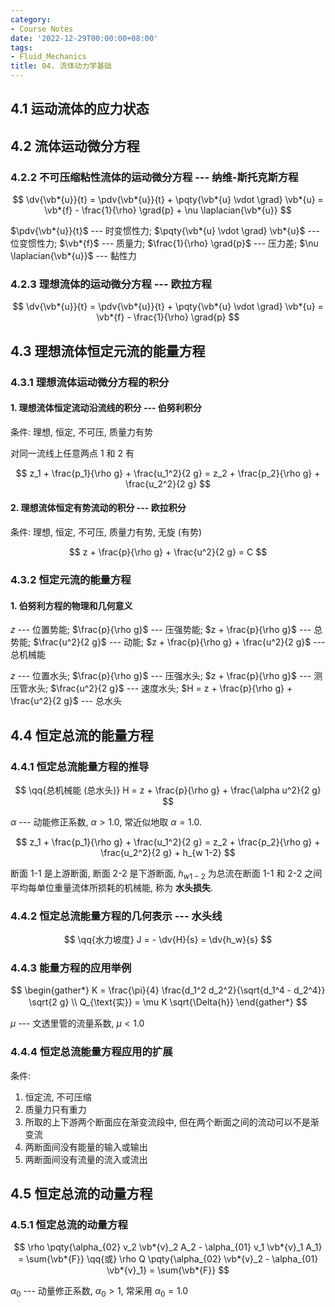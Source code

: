 ```yaml
---
category:
- Course Notes
date: '2022-12-29T00:00:00+08:00'
tags:
- Fluid_Mechanics
title: 04. 流体动力学基础
---
```


## 4.1 运动流体的应力状态

## 4.2 流体运动微分方程

### 4.2.2 不可压缩粘性流体的运动微分方程 --- 纳维-斯托克斯方程

$$
\dv{\vb*{u}}{t}
= \pdv{\vb*{u}}{t} + \pqty{\vb*{u} \vdot \grad} \vb*{u}
= \vb*{f} - \frac{1}{\rho} \grad{p} + \nu \laplacian{\vb*{u}}
$$

$\pdv{\vb*{u}}{t}$ --- 时变惯性力; $\pqty{\vb*{u} \vdot \grad} \vb*{u}$ --- 位变惯性力; $\vb*{f}$ --- 质量力; $\frac{1}{\rho} \grad{p}$ --- 压力差; $\nu \laplacian{\vb*{u}}$ --- 黏性力

### 4.2.3 理想流体的运动微分方程 --- 欧拉方程

$$
\dv{\vb*{u}}{t}
= \pdv{\vb*{u}}{t} + \pqty{\vb*{u} \vdot \grad} \vb*{u}
= \vb*{f} - \frac{1}{\rho} \grad{p}
$$

## 4.3 理想流体恒定元流的能量方程

### 4.3.1 理想流体运动微分方程的积分

#### 1. 理想流体恒定流动沿流线的积分 --- 伯努利积分

条件: 理想, 恒定, 不可压, 质量力有势

对同一流线上任意两点 1 和 2 有

$$
z_1 + \frac{p_1}{\rho g} + \frac{u_1^2}{2 g} = z_2 + \frac{p_2}{\rho g} + \frac{u_2^2}{2 g}
$$

#### 2. 理想流体恒定有势流动的积分 --- 欧拉积分

条件: 理想, 恒定, 不可压, 质量力有势, 无旋 (有势)

$$
z + \frac{p}{\rho g} + \frac{u^2}{2 g} = C
$$

### 4.3.2 恒定元流的能量方程

#### 1. 伯努利方程的物理和几何意义

$z$ --- 位置势能; $\frac{p}{\rho g}$ --- 压强势能; $z + \frac{p}{\rho g}$ --- 总势能; $\frac{u^2}{2 g}$ --- 动能; $z + \frac{p}{\rho g} + \frac{u^2}{2 g}$ --- 总机械能

$z$ --- 位置水头; $\frac{p}{\rho g}$ --- 压强水头; $z + \frac{p}{\rho g}$ --- 测压管水头; $\frac{u^2}{2 g}$ --- 速度水头; $H = z + \frac{p}{\rho g} + \frac{u^2}{2 g}$ --- 总水头

## 4.4 恒定总流的能量方程

### 4.4.1 恒定总流能量方程的推导

$$
\qq{总机械能 (总水头)} H = z + \frac{p}{\rho g} + \frac{\alpha u^2}{2 g}
$$

$\alpha$ --- 动能修正系数, $\alpha > 1.0$, 常近似地取 $\alpha = 1.0$.

$$
z_1 + \frac{p_1}{\rho g} + \frac{u_1^2}{2 g} = z_2 + \frac{p_2}{\rho g} + \frac{u_2^2}{2 g} + h_{w 1-2}
$$

断面 1-1 是上游断面, 断面 2-2 是下游断面, $h_{w 1-2}$ 为总流在断面 1-1 和 2-2 之间平均每单位重量流体所损耗的机械能, 称为 **水头损失**.

### 4.4.2 恒定总流能量方程的几何表示 --- 水头线

$$
\qq{水力坡度} J = - \dv{H}{s} = \dv{h_w}{s}
$$

### 4.4.3 能量方程的应用举例

$$
\begin{gather*}
  K = \frac{\pi}{4} \frac{d_1^2 d_2^2}{\sqrt{d_1^4 - d_2^4}} \sqrt{2 g} \\
  Q_{\text{实}} = \mu K \sqrt{\Delta{h}}
\end{gather*}
$$

$\mu$ --- 文透里管的流量系数, $\mu < 1.0$

### 4.4.4 恒定总流能量方程应用的扩展

条件:

1. 恒定流, 不可压缩
2. 质量力只有重力
3. 所取的上下游两个断面应在渐变流段中, 但在两个断面之间的流动可以不是渐变流
4. 两断面间没有能量的输入或输出
5. 两断面间没有流量的流入或流出

## 4.5 恒定总流的动量方程

### 4.5.1 恒定总流的动量方程

$$
\rho \pqty{\alpha_{02} v_2 \vb*{v}_2 A_2 - \alpha_{01} v_1 \vb*{v}_1 A_1} = \sum{\vb*{F}}
\qq{或}
\rho Q \pqty{\alpha_{02} \vb*{v}_2 - \alpha_{01} \vb*{v}_1} = \sum{\vb*{F}}
$$

$\alpha_0$ --- 动量修正系数, $\alpha_0 > 1$, 常采用 $\alpha_0 = 1.0$
